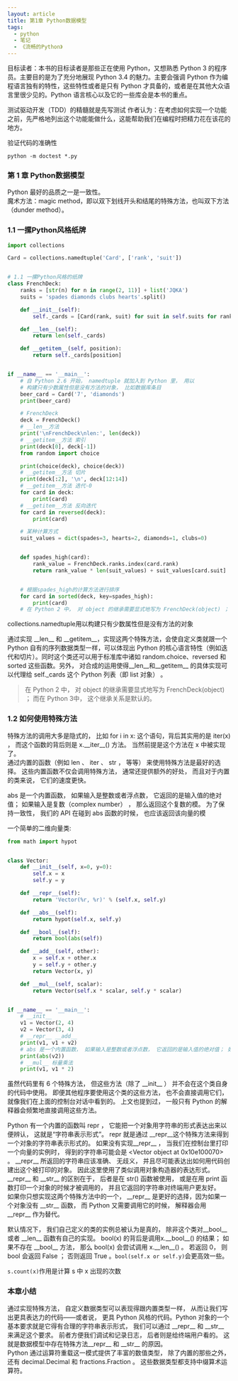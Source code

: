 ```yaml
---
layout: article
title: 第1章 Python数据模型
tags:
  - python
  - 笔记
  - 《流畅的Python》
---
```


<!--more-->

目标读者：本书的目标读者是那些正在使用 Python，又想熟悉 Python 3 的程序员。主要目的是为了充分地展现 Python 3.4 的魅力。主要会强调 Python 作为编程语言独有的特性，这些特性或者是只有 Python 才具备的，或者是在其他大众语言里很少见的。Python 语言核心以及它的一些库会是本书的重点。

测试驱动开发（TDD）的精髓就是先写测试
作者认为：在考虑如何实现一个功能之前，先严格地列出这个功能能做什么，这能帮助我们在编程时把精力花在该花的地方。

验证代码的准确性
```shell
python -m doctest *.py
```

### 第 1 章 Python数据模型
Python 最好的品质之一是一致性。   
魔术方法：magic method，即以双下划线开头和结尾的特殊方法，也叫双下方法（dunder method）。

### 1.1 一摞Python风格纸牌

```python
import collections

Card = collections.namedtuple('Card', ['rank', 'suit'])


# 1.1 一摞Python风格的纸牌
class FrenchDeck:
    ranks = [str(n) for n in range(2, 11)] + list('JQKA')
    suits = 'spades diamonds clubs hearts'.split()

    def __init__(self):
        self._cards = [Card(rank, suit) for suit in self.suits for rank in self.ranks]

    def __len__(self):
        return len(self._cards)

    def __getitem__(self, position):
        return self._cards[position]


if __name__ == '__main__':
    # 自 Python 2.6 开始， namedtuple 就加入到 Python 里， 用以
    # 构建只有少数属性但是没有方法的对象， 比如数据库条目
    beer_card = Card('7', 'diamonds')
    print(beer_card)

    # FrenchDeck
    deck = FrenchDeck()
    # __len__方法
    print('\nFrenchDeck\nlen:', len(deck))
    # __getitem__方法 索引
    print(deck[0], deck[-1])
    from random import choice

    print(choice(deck), choice(deck))
    # __getitem__方法 切片
    print(deck[:2], '\n', deck[12:14])
    # __getitem__方法 迭代-0
    for card in deck:
        print(card)
    # __getitem__方法 反向迭代
    for card in reversed(deck):
        print(card)

    # 某种计算方式
    suit_values = dict(spades=3, hearts=2, diamonds=1, clubs=0)


    def spades_high(card):
        rank_value = FrenchDeck.ranks.index(card.rank)
        return rank_value * len(suit_values) + suit_values[card.suit]


    # 根据spades_high的计算方法进行排序
    for card in sorted(deck, key=spades_high):
        print(card)
    # 在 Python 2 中， 对 object 的继承需要显式地写为 FrenchDeck(object) ； 而在 Python3中， 这个继承关系是默认的。
```
collections.namedtuple用以构建只有少数属性但是没有方法的对象 

通过实现 \_\_len\_\_ 和 \_\_getitem\_\_，实现这两个特殊方法，会使自定义类就跟一个 Python 自有的序列数据类型一样，可以体现出 Python 的核心语言特性（例如迭代和切片）。同时这个类还可以用于标准库中诸如 random.choice、reversed 和 sorted 这些函数。另外， 对合成的运用使得\_\_len\_\_和\_\_getitem\_\_ 的具体实现可以代理给 self.\_cards 这个 Python 列表（即 list 对象） 。  
> 在 Python 2 中， 对 object 的继承需要显式地写为 FrenchDeck(object) ； 而在 Python 3中， 这个继承关系是默认的。  

### 1.2 如何使用特殊方法

特殊方法的调用大多是隐式的， 比如 for i in x: 这个语句，背后其实用的是 iter(x) ， 而这个函数的背后则是 x.\_\_iter\_\_() 方法。 当然前提是这个方法在 x 中被实现了。  
通过内置的函数（例如 len 、 iter 、 str ， 等等） 来使用特殊方法是最好的选择。 这些内置函数不仅会调用特殊方法， 通常还提供额外的好处， 而且对于内置的类来说， 它们的速度更快。 

abs 是一个内置函数， 如果输入是整数或者浮点数， 它返回的是输入值的绝对值； 如果输入是复数（complex number） ， 那么返回这个复数的模。 为了保持一致性， 我们的 API 在碰到 abs 函数的时候， 也应该返回该向量的模

一个简单的二维向量类:  
```python
from math import hypot


class Vector:
    def __init__(self, x=0, y=0):
        self.x = x
        self.y = y

    def __repr__(self):
        return 'Vector(%r, %r)' % (self.x, self.y)

    def __abs__(self):
        return hypot(self.x, self.y)

    def __bool__(self):
        return bool(abs(self))

    def __add__(self, other):
        x = self.x + other.x
        y = self.y + other.y
        return Vector(x, y)

    def __mul__(self, scalar):
        return Vector(self.x * scalar, self.y * scalar)


if __name__ == '__main__':
    # __init__
    v1 = Vector(2, 4)
    v2 = Vector(3, 4)
    # __repr__ __add__
    print(v1, v1 + v2)
    # abs 是一个内置函数， 如果输入是整数或者浮点数， 它返回的是输入值的绝对值； 如果输入是复数（complex number） ， 那么返回这个复数的模。 为了保持一致性， 我们的 API 在碰到 abs 函数的时候， 也应该返回该向量的模
    print(abs(v2))
    # __mul__ 标量乘法
    print(v1, v1 * 2)
```

虽然代码里有 6 个特殊方法， 但这些方法（除了 \_\_init\_\_ ） 并不会在这个类自身的代码中使用。 即便其他程序要使用这个类的这些方法， 也不会直接调用它们， 就像我们在上面的控制台对话中看到的。 上文也提到过， 一般只有 Python 的解释器会频繁地直接调用这些方法。

Python 有一个内置的函数叫 repr ， 它能把一个对象用字符串的形式表达出来以便辨认， 这就是“字符串表示形式”。 repr 就是通过 \_\_repr\_\_这个特殊方法来得到一个对象的字符串表示形式的。 如果没有实现\_\_repr\_\_ ， 当我们在控制台里打印一个向量的实例时， 得到的字符串可能会是 <Vector object at 0x10e100070> 。  \_\_repr\_\_ 所返回的字符串应该准确、 无歧义， 并且尽可能表达出如何用代码创建出这个被打印的对象。 因此这里使用了类似调用对象构造器的表达形式。  
\_\_repr\_\_ 和 \_\_str\_\_ 的区别在于， 后者是在 str() 函数被使用， 或是在用 print 函数打印一个对象的时候才被调用的， 并且它返回的字符串对终端用户更友好。  
如果你只想实现这两个特殊方法中的一个， \_\_repr\_\_ 是更好的选择，因为如果一个对象没有 \_\_str\_\_ 函数， 而 Python 又需要调用它的时候， 解释器会用 \_\_repr\_\_ 作为替代。  

默认情况下， 我们自己定义的类的实例总被认为是真的， 除非这个类对\_\_bool\_\_ 或者 \_\_len\_\_ 函数有自己的实现。 bool(x) 的背后是调用x.\_\_bool\_\_() 的结果； 如果不存在 \_\_bool\_\_ 方法， 那么 bool(x) 会尝试调用 x.\_\_len\_\_() 。 若返回 0， 则 bool 会返回 False ； 否则返回 True 。`bool(self.x or self.y)`会更高效一些。

`s.count(x)`作用是计算 s 中 x 出现的次数

### 本章小结
通过实现特殊方法， 自定义数据类型可以表现得跟内置类型一样， 从而让我们写出更具表达力的代码——或者说， 更具 Python 风格的代码。Python 对象的一个基本要求就是它得有合理的字符串表示形式， 我们可以通过 \_\_repr\_\_ 和 \_\_str\_\_ 来满足这个要求。 前者方便我们调试和记录日志， 后者则是给终端用户看的。 这就是数据模型中存在特殊方法\_\_repr\_\_ 和 \_\_str\_\_ 的原因。   
Python 通过运算符重载这一模式提供了丰富的数值类型， 除了内置的那些之外， 还有 decimal.Decimal 和 fractions.Fraction 。 这些数据类型都支持中缀算术运算符。 